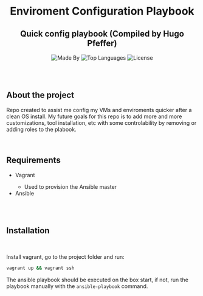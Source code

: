 <h1 align="center">
    Enviroment Configuration Playbook
</h1>

<h2 align="center">
    Quick config playbook (Compiled by Hugo Pfeffer)
</h2>

<p align="center">
    <img alt="Made By" src="https://img.shields.io/badge/Made%20By-Hugo%20Pfeffer-red">
    <img alt="Top Languages" src="https://img.shields.io/github/languages/top/HugoPfeffer/env-config-playbook">
    <img alt="License" src="https://img.shields.io/github/license/HugoPfeffer/env-config-playbook">
</p>

</br>
</br>
<h2> About the project </h2>

Repo created to assist me config my VMs and enviroments quicker after a clean OS install. My future goals for this repo is to add more and more customizations, tool installation, etc with some controlability by removing or adding roles to the plabook. 

</br>
<h2>Requirements</h2>
<ul>
    <li>Vagrant</li>
    <ul>
      <li>Used to provision the Ansible master</li>
    </ul>
    <li>Ansible</li>
    <!-- <li></li> -->
</ul>
</br>
</br>


<h2>Installation</h2>
</br>


Install vagrant, go to the project folder and run:
```sh
vagrant up && vagrant ssh
```

The ansible playbook should be executed on the box start, if not, run the playbook manually with the `ansible-playbook` command. 



</br>











